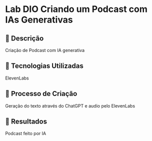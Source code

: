 #  Lab DIO Criando um Podcast com IAs Generativas

## 📒 Descrição
Criação de Podcast com IA generativa
## 🤖 Tecnologias Utilizadas
ElevenLabs

## 🧐 Processo de Criação
Geração do texto através do ChatGPT e audio pelo ElevenLabs

## 🚀 Resultados
Podcast feito por IA


